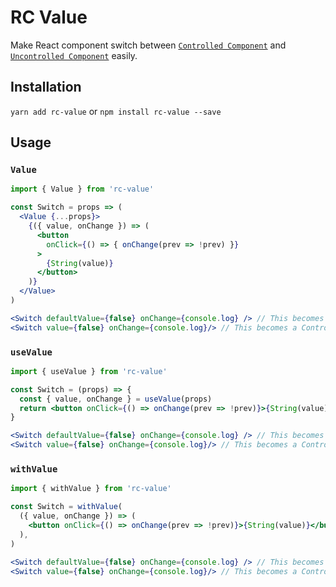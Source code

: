# RC Value
Make React component switch between [`Controlled Component`](https://reactjs.org/docs/forms.html#controlled-components) and [`Uncontrolled Component`](https://reactjs.org/docs/uncontrolled-components.html) easily.

## Installation
`yarn add rc-value` or `npm install rc-value --save`

## Usage

### `Value`
```jsx
import { Value } from 'rc-value'

const Switch = props => (
  <Value {...props}>
    {({ value, onChange }) => (
      <button
        onClick={() => { onChange(prev => !prev) }}
      >
        {String(value)}
      </button>
    )}
  </Value>
)

<Switch defaultValue={false} onChange={console.log} /> // This becomes an Uncontrolled Switch
<Switch value={false} onChange={console.log}/> // This becomes a Controlled Switch
```

### `useValue`
```jsx
import { useValue } from 'rc-value'

const Switch = (props) => {
  const { value, onChange } = useValue(props)
  return <button onClick={() => onChange(prev => !prev)}>{String(value)}</button>
}

<Switch defaultValue={false} onChange={console.log} /> // This becomes an Uncontrolled Switch
<Switch value={false} onChange={console.log}/> // This becomes a Controlled Switch
```

### `withValue`

```jsx
import { withValue } from 'rc-value'

const Switch = withValue(
  ({ value, onChange }) => (
    <button onClick={() => onChange(prev => !prev)}>{String(value)}</button>
  ),
)

<Switch defaultValue={false} onChange={console.log} /> // This becomes an Uncontrolled Switch
<Switch value={false} onChange={console.log}/> // This becomes a Controlled Switch
```